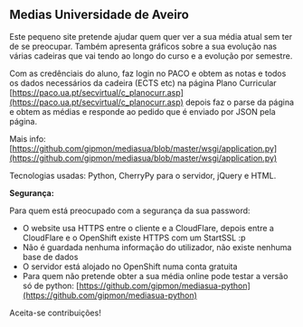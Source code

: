 Medias Universidade de Aveiro
---

Este pequeno site pretende ajudar quem quer ver a sua média atual sem ter de se preocupar. Também apresenta gráficos sobre a sua evolução nas várias cadeiras que vai tendo ao longo do curso e a evolução por semestre.

Com as credênciais do aluno, faz login no PACO e obtem as notas e todos os dados necessários da cadeira (ECTS etc) na página Plano Curricular [https://paco.ua.pt/secvirtual/c_planocurr.asp](https://paco.ua.pt/secvirtual/c_planocurr.asp) depois faz o parse da página e obtem as médias e responde ao pedido que é enviado por JSON pela página.

Mais info: [https://github.com/gipmon/mediasua/blob/master/wsgi/application.py](https://github.com/gipmon/mediasua/blob/master/wsgi/application.py)

Tecnologias usadas: Python, CherryPy para o servidor, jQuery e HTML.

**Segurança:**

Para quem está preocupado com a segurança da sua password:
* O website usa HTTPS entre o cliente e a CloudFlare, depois entre a CloudFlare e o OpenShift existe HTTPS com um StartSSL :p
* Não é guardada nenhuma informação do utilizador, não existe nenhuma base de dados
* O servidor está alojado no OpenShift numa conta gratuita
* Para quem não pretende obter a sua média online pode testar a versão só de python: [https://github.com/gipmon/mediasua-python](https://github.com/gipmon/mediasua-python)

Aceita-se contribuições!
